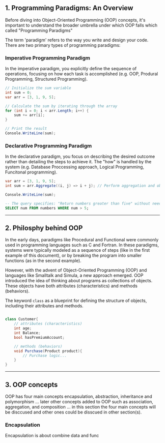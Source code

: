 ## 1. Programming Paradigms: An Overview
Before diving into Object-Oriented Programming (OOP) concepts, it's important to understand the broader umbrella under which OOP falls which called "Programming Paradigms"

The term 'paradigm' refers to the way you write and design your code. There are two primary types of programming paradigms:

### Imperative Programming Paradigm 
In the imperative paradigm, you explicitly define the sequence of operations, focusing on how each task is accomplished (e.g. OOP, Produral Programming, Structured Programming).

```csharp
// Initialize the sum variable
int sum = 0;
var arr = [3, 1, 9, 5];

// Calculate the sum by iterating through the array
for (int i = 0; i < arr.Length; i++) {
    sum += arr[i];
}

// Print the result
Console.WriteLine(sum);
```
### Declarative Programming Paradigm

In the declarative paradigm, you focus on describing the desired outcome rather than detailing the steps to achieve it. The "how" is handled by the system (e.g. Database Proccessing approach, Logical Programming, Funcitonal programming).

```csharp
var arr = [3, 1, 9, 5];
int sum = arr.Aggregate((i, j) => i + j); // Perform aggregation and obtain the result

Console.WriteLine(sum);
```

```sql
-- The query specifies: "Return numbers greater than five" without needing to define how it's done (~ loop on numbers and check the condition....)
SELECT num FROM numbers WHERE num > 5;
```
---
## 2. Philosphy behind OOP
In the early days, paradigms like Procedural and Functional were commonly used in programming languages such as C and Fortran.
In these paradigms, systems were typically modeled as a sequence of steps (like in the first example of this document), or by breaking the program into smaller functions (as in the second example).

However, with the advent of Object-Oriented Programming (OOP) and languages like Smalltalk and Simula, a new approach emerged.
OOP introduced the idea of thinking about programs as collections of objects. These objects have both attributes (characteristics) and methods (behaviors).

The keyword ```class``` as a blueprint for defining the structure of objects, including their attributes and methods.
```csharp

class Customer{
    // attributes (characteristics) 
    int age;
    int Balance;
    bool hasPremiumAccount; 

    // methods (behaviors)
    void Purchase(Product product){
        // Purchase logic...
    }
}

```
---
## 3. OOP concepts
OOP has four main concepts encapsulation, abstraction, inheritance and polymorphism ... later other concepts added to OOP such as association, aggregation, and composition ... in this section the four main concepts will be disccused and other ones could be disscued in other section(s).

### Encapsulation
Encapsulation is about combine data and func







